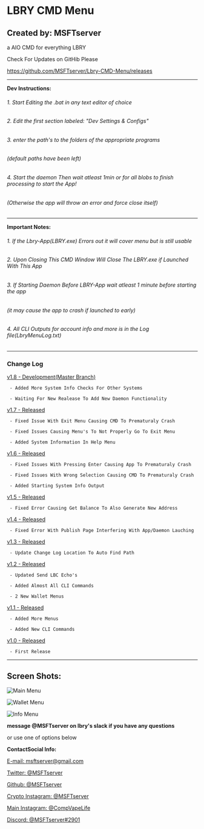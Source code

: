 # **LBRY CMD Menu**
## **Created by: MSFTserver**
a AIO CMD for everything LBRY

Check For Updates on GitHib Please

https://github.com/MSFTserver/Lbry-CMD-Menu/releases
___
**Dev Instructions:**
###### 1. Start Editing the .bat in any text editor of choice
###### 2. Edit the first section labeled: "Dev Settings & Configs"
###### 3. enter the path's to the folders of the appropriate programs
######    (default paths have been left)
###### 4. Start the daemon Then wait atleast 1min or for all blobs to finish processing to start the App!
######    (Otherwise the app will throw an error and force close itself)
___
**Important Notes:**
###### 1. If the Lbry-App(LBRY.exe) Errors out it will cover menu but is still usable
###### 2. Upon Closing This CMD Window Will Close The LBRY.exe if Launched With This App
###### 3. If Starting Daemon Before LBRY-App wait atleast 1 minute before starting the app
###### (it may cause the app to crash if launched to early)
###### 4. All CLI Outputs for account info and more is in the Log file(LbryMenuLog.txt)
___
### Change Log

[v1.8 - Development(Master Branch)](https://github.com/MSFTserver/Lbry-CMD-Menu/archive/master.zip)

	 - Added More System Info Checks For Other Systems
	 
	 - Waiting For New Realease To Add New Daemon Functionality

[v1.7 - Released](https://github.com/MSFTserver/Lbry-CMD-Menu/releases/tag/v1.7-BETA)
     
     - Fixed Issue With Exit Menu Causing CMD To Prematuraly Crash
	 
     - Fixed Issues Causing Menu's To Not Properly Go To Exit Menu
	 
     - Added System Information In Help Menu

[v1.6 - Released](https://github.com/MSFTserver/Lbry-CMD-Menu/releases/tag/v1.6-BETA)

     - Fixed Issues With Pressing Enter Causing App To Prematuraly Crash

     - Fixed Issues With Wrong Selection Causing CMD To Prematuraly Crash
     
     - Added Starting System Info Output
     
[v1.5 - Released](https://github.com/MSFTserver/Lbry-CMD-Menu/releases/tag/v1.5-BETA)

     - Fixed Error Causing Get Balance To Also Generate New Address

[v1.4 - Released](https://github.com/MSFTserver/Lbry-CMD-Menu/releases/tag/v1.4-BETA)

     - Fixed Error With Publish Page Interfering With App/Daemon Lauching 

[v1.3 - Released](https://github.com/MSFTserver/Lbry-CMD-Menu/releases/tag/v1.3-BETA)

     - Update Change Log Location To Auto Find Path

[v1.2 - Released](https://github.com/MSFTserver/Lbry-CMD-Menu/releases/tag/v1.2-BETA)

     - Updated Send LBC Echo's

     - Added Almost All CLI Commands
     
     - 2 New Wallet Menus
     
[v1.1 - Released](https://github.com/MSFTserver/Lbry-CMD-Menu/releases/tag/v1.1-BETA)

     - Added More Menus 

     - Added New CLI Commands
     
[v1.0 - Released](https://github.com/MSFTserver/Lbry-CMD-Menu/releases/tag/v1.0-BETA)

     - First Release

___
## **Screen Shots:**
![Main Menu](http://i.imgur.com/Cjex8aT.png)

![Wallet Menu](http://i.imgur.com/AU0yJa2.png)

![Info Menu](http://i.imgur.com/TzV2B56.png)

**message @MSFTserver on lbry's slack if you have any questions**

or use one of options below

**ContactSocial Info:**

[E-mail: msftserver@gmail.com](mailto:msftserver@gmail.com)

[Twitter: @MSFTserver](https://twitter.com/MSFTserver)

[Github: @MSFTserver](https://github.com/MSFTserver)

[Crypto Instagram: @MSFTserver](https://www.instagram.com/msftserver/)

[Main Instagram: @CompVapeLife](https://www.instagram.com/compvapelife/)

[Discord: @MSFTserver#2901](https://discord.gg/Ce3t3FW)
